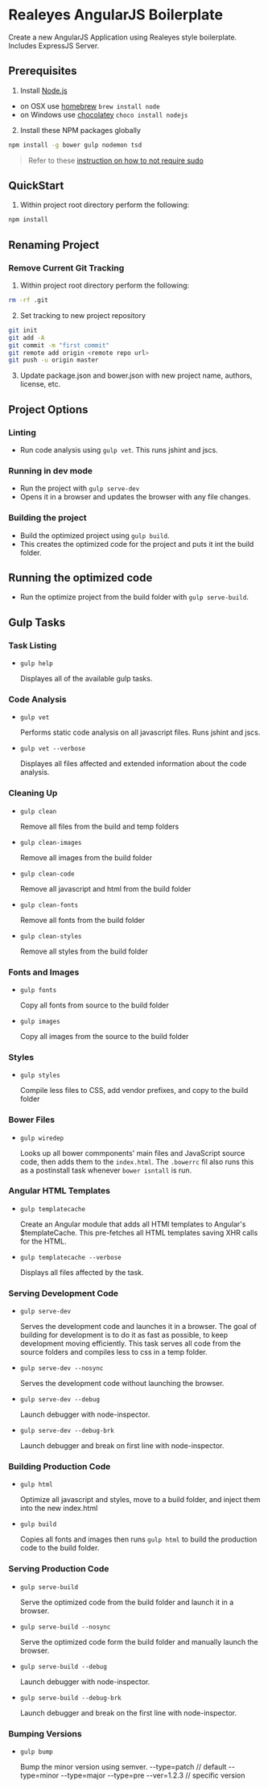 # Realeyes AngularJS Boilerplate

Create a new AngularJS Application using Realeyes style boilerplate. Includes ExpressJS Server.

## Prerequisites

1. Install [Node.js](http://nodejs.org)

- on OSX use [homebrew](http://brew.sh) `brew install node`
- on Windows use [chocolatey](https://chocolatey.org) `choco install nodejs`

2. Install these NPM packages globally

```bash
npm install -g bower gulp nodemon tsd
```

>Refer to these [instruction on how to not require sudo](https://github.com/sindresorhus/guides/blob/master/npm-global-without-sudo.md)

## QuickStart

1. Within project root directory perform the following:

```bash
npm install
```

## Renaming Project

### Remove Current Git Tracking

1. Within project root directory perform the following:

```bash
rm -rf .git
```

2. Set tracking to new project repository

```bash
git init
git add -A
git commit -m "first commit"
git remote add origin <remote repo url>
git push -u origin master
```

3.  Update package.json and bower.json with new project name, authors, license, etc.

## Project Options

### Linting

- Run code analysis using `gulp vet`. This runs jshint and jscs.

### Running in dev mode

- Run the project with `gulp serve-dev`
- Opens it in a browser and updates the browser with any file changes.

### Building the project

- Build the optimized project using `gulp build`.
- This creates the optimized code for the project and puts it int the build folder.

## Running the optimized code

- Run the optimize project from the build folder with `gulp serve-build`.

## Gulp Tasks

### Task Listing

- `gulp help`

    Displayes all of the available gulp tasks.

### Code Analysis

- `gulp vet`

    Performs static code analysis on all javascript files. Runs jshint and jscs.
- `gulp vet --verbose`

    Displayes all files affected and extended information about the code analysis.

### Cleaning Up

- `gulp clean`

    Remove all files from the build and temp folders
- `gulp clean-images`

    Remove all images from the build folder
- `gulp clean-code`

    Remove all javascript and html from the build folder
- `gulp clean-fonts`

    Remove all fonts from the build folder
- `gulp clean-styles`

    Remove all styles from the build folder

### Fonts and Images

- `gulp fonts`

    Copy all fonts from source to the build folder
- `gulp images`

    Copy all images from the source to the build folder

### Styles

- `gulp styles`

    Compile less files to CSS, add vendor prefixes, and copy to the build folder

### Bower Files

- `gulp wiredep`

    Looks up all bower commponents' main files and JavaScript source code, then adds them to the `index.html`.
    The `.bowerrc` fil also runs this as a postinstall task whenever `bower isntall` is run.

### Angular HTML Templates

- `gulp templatecache`

    Create an Angular module that adds all HTMl templates to Angular's $templateCache. This pre-fetches all HTML templates saving XHR calls for the HTML.
- `gulp templatecache --verbose`

    Displays all files affected by the task.

### Serving Development Code

- `gulp serve-dev`

    Serves the development code and launches it in a browser. The goal of building for development is to do it as fast as possible, to keep development moving efficiently. This task serves all code from the source folders and compiles less to css in a temp folder.
- `gulp serve-dev --nosync`

    Serves the development code without launching the browser.
- `gulp serve-dev --debug`

    Launch debugger with node-inspector.
- `gulp serve-dev --debug-brk`

    Launch debugger and break on first line with node-inspector.

### Building Production Code

- `gulp html`

    Optimize all javascript and styles, move to a build folder, and inject them into the new index.html
- `gulp build`

    Copies all fonts and images then runs `gulp html` to build the production code to the build folder.

### Serving Production Code

- `gulp serve-build`

    Serve the optimized code from the build folder and launch it in a browser.
- `gulp serve-build --nosync`

    Serve the optimized code form the build folder and manually launch the browser.
- `gulp serve-build --debug`

    Launch debugger with node-inspector.
- `gulp serve-build --debug-brk`

    Launch debugger and break on the first line with node-inspector.

### Bumping Versions

- `gulp bump`

    Bump the minor version using semver.
    --type=patch // default
    --type=minor
    --type=major
    --type=pre
    --ver=1.2.3 // specific version
